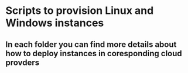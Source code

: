 # Scripts to provision Linux and Windows instances 

## In each folder you can find more details about how to deploy instances in coresponding cloud provders